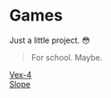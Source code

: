 # Games

Just a little project. 😳
> For school. Maybe.

<a href="https://htmlxm.github.io/h9/vex-4">Vex-4</a>
<br>
<a href="https://23azostore.github.io/s/slope/">Slope</a>
